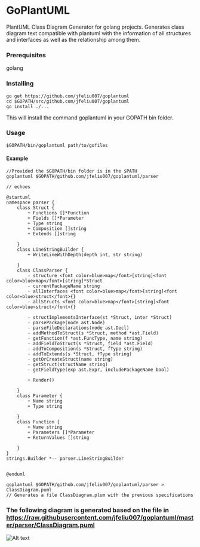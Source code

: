 # GoPlantUML

PlantUML Class Diagram Generator for golang projects. Generates class diagram text compatible with plantuml with the information of all structures and interfaces as well as the relationship among them.

### Prerequisites
golang

### Installing

```
go get https://github.com/jfeliu007/goplantuml
cd $GOPATH/src/github.com/jfeliu007/goplantuml
go install ./...
```

This will install the command goplantuml in your GOPATH bin folder.

### Usage

```
$GOPATH/bin/goplantuml path/to/gofiles
```

#### Example
```
//Provided the $GOPATH/bin folder is in the $PATH
goplantuml $GOPATH/github.com/jfeliu007/goplantuml/parser
```
```
// echoes

@startuml
namespace parser {
    class Struct {
        + Functions []*Function
        + Fields []*Parameter
        + Type string
        + Composition []string
        + Extends []string

    }
    class LineStringBuilder {
        + WriteLineWithDepth(depth int, str string) 

    }
    class ClassParser {
        - structure <font color=blue>map</font>[string]<font color=blue>map</font>[string]*Struct
        - currentPackageName string
        - allInterfaces <font color=blue>map</font>[string]<font color=blue>struct</font>{}
        - allStructs <font color=blue>map</font>[string]<font color=blue>struct</font>{}

        - structImplementsInterface(st *Struct, inter *Struct) 
        - parsePackage(node ast.Node) 
        - parseFileDeclarations(node ast.Decl) 
        - addMethodToStruct(s *Struct, method *ast.Field) 
        - getFunction(f *ast.FuncType, name string) 
        - addFieldToStruct(s *Struct, field *ast.Field) 
        - addToComposition(s *Struct, fType string) 
        - addToExtends(s *Struct, fType string) 
        - getOrCreateStruct(name string) 
        - getStruct(structName string) 
        - getFieldType(exp ast.Expr, includePackageName bool) 

        + Render() 

    }
    class Parameter {
        + Name string
        + Type string

    }
    class Function {
        + Name string
        + Parameters []*Parameter
        + ReturnValues []string

    }
}
strings.Builder *-- parser.LineStringBuilder


@enduml
```
```
goplantuml $GOPATH/github.com/jfeliu007/goplantuml/parser > ClassDiagram.puml
// Generates a file ClassDiagram.plum with the previous specifications
```

### The following diagram is generated based on the file in https://raw.githubusercontent.com/jfeliu007/goplantuml/master/parser/ClassDiagram.puml
![Alt text](http://www.plantuml.com/plantuml/proxy?cache=no&src=https://raw.githubusercontent.com/jfeliu007/goplantuml/master/parser/ClassDiagram.puml?raw=true "Title")
